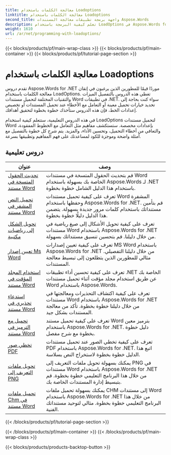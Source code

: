 ```yaml
---
title: معالجة الكلمات باستخدام Loadoptions
linktitle: معالجة الكلمات باستخدام Loadoptions
second_title: واجهة برمجة تطبيقات معالجة المستندات Aspose.Words
description: تعلم كيفية البرمجة باستخدام LoadOptions في Aspose.Words for .NET. دروس تعليمية مفصلة مع تعليمات برمجية نموذجية لتحميل وتخصيص تحميل مستندات Word.
weight: 1610
url: /ar/net/programming-with-loadoptions/
---
```


{{< blocks/products/pf/main-wrap-class >}}
{{< blocks/products/pf/main-container >}}
{{< blocks/products/pf/tutorial-page-section >}}

# معالجة الكلمات باستخدام Loadoptions

تقدم دروس Aspose.Words for .NET موردًا قيمًا للمطورين الذين يرغبون في إتقان معالجة الكلمات باستخدام LoadOptions. تغطي هذه الدروس بالتفصيل الميزات والتقنيات المختلفة لتحميل مستندات Word في تطبيقات .NET. سواء كنت بحاجة إلى تحديد خيارات تحميل معينة أو التعامل مع الأخطاء عند تحميل المستندات أو تخصيص إعدادات الخط، فإن هذه الدروس ستأخذك خطوة بخطوة لتحقيق أهدافك.

في هذه الدروس التعليمية، ستتعلم كيفية استخدام LoadOptions لتحميل مستندات Word بإعدادات مخصصة. ستستكشف مفاهيم مثل التعامل مع الخطوط المفقودة، والتعافي من أخطاء التحميل، وتحسين الأداء، والمزيد. يتم شرح كل خطوة بالتفصيل مع أمثلة واضحة وموجزة للكود لمساعدتك على فهم المفاهيم وتطبيقها بسرعة.

 ## دروس تعليمية
| عنوان | وصف |
| --- | --- |
| [تحديث الحقول المتسخة في مستند Word](./update-dirty-fields/) | قم بتحديث الحقول المتسخة في مستندات Word الخاصة بك بسهولة باستخدام Aspose.Words لـ .NET باستخدام هذا الدليل الشامل خطوة بخطوة. |
| [تحميل النص المشفر في مستند Word](./load-encrypted-document/) | تعرف على كيفية تحميل مستندات Word المشفرة وحفظها باستخدام Aspose.Words for .NET. قم بتأمين مستنداتك باستخدام كلمات مرور جديدة بسهولة. يتضمن هذا الدليل دليلًا خطوة بخطوة. |
| [تحويل الشكل إلى رياضيات مكتبية](./convert-shape-to-office-math/) | تعرف على كيفية تحويل الأشكال إلى صيغ رياضية في مستندات Word باستخدام Aspose.Words for .NET من خلال دليلنا. قم بتحسين تنسيق مستنداتك بسهولة. |
| [تعيين إصدار Ms Word](./set-ms-word-version/) | تعرف على كيفية تعيين إصدارات MS Word باستخدام Aspose.Words for .NET من خلال دليلنا التفصيلي. مثالي للمطورين الذين يتطلعون إلى تبسيط معالجة المستندات. |
| [استخدام المجلد المؤقت في مستند Word](./use-temp-folder/) | تعرف على كيفية تحسين أداء تطبيقات .NET الخاصة بك عن طريق استخدام مجلد مؤقت أثناء تحميل مستندات Word باستخدام Aspose.Words. |
| [استدعاء تحذيري في مستند Word](./warning-callback/) | تعرف على كيفية اكتشاف التحذيرات ومعالجتها في مستندات Word باستخدام Aspose.Words for .NET من خلال دليلنا خطوة بخطوة. تأكد من معالجة المستندات بشكل جيد. |
| [تحميل مع الترميز في مستند Word](./load-with-encoding/) | تعرف على كيفية تحميل مستند Word بترميز معين باستخدام Aspose.Words for .NET. دليل خطوة بخطوة مع شرح مفصل. |
| [تخطي صور PDF](./skip-pdf-images/) | تعرف على كيفية تخطي الصور عند تحميل مستندات PDF باستخدام Aspose.Words for .NET. اتبع هذا الدليل خطوة بخطوة لاستخراج النص بسلاسة. |
| [تحويل ملفات التعريف إلى PNG](./convert-metafiles-to-png/) | يمكنك بسهولة تحويل ملفات التعريف إلى PNG في مستندات Word باستخدام Aspose.Words for .NET من خلال هذا البرنامج التعليمي خطوة بخطوة. قم بتبسيط إدارة المستندات الخاصة بك. |
| [تحميل ملفات Chm في مستند Word](./load-chm/) | يمكنك بسهولة تحميل ملفات CHM إلى مستندات Word باستخدام Aspose.Words for .NET من خلال هذا البرنامج التعليمي خطوة بخطوة. مثالي لتوحيد مستنداتك الفنية. |
{{< /blocks/products/pf/tutorial-page-section >}}

{{< /blocks/products/pf/main-container >}}
{{< /blocks/products/pf/main-wrap-class >}}

{{< blocks/products/products-backtop-button >}}
